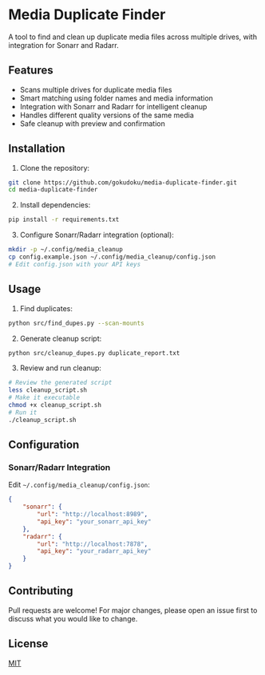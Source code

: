 # Media Duplicate Finder

A tool to find and clean up duplicate media files across multiple drives, with integration for Sonarr and Radarr.

## Features

- Scans multiple drives for duplicate media files
- Smart matching using folder names and media information
- Integration with Sonarr and Radarr for intelligent cleanup
- Handles different quality versions of the same media
- Safe cleanup with preview and confirmation

## Installation

1. Clone the repository:
```bash
git clone https://github.com/gokudoku/media-duplicate-finder.git
cd media-duplicate-finder
```

2. Install dependencies:
```bash
pip install -r requirements.txt
```

3. Configure Sonarr/Radarr integration (optional):
```bash
mkdir -p ~/.config/media_cleanup
cp config.example.json ~/.config/media_cleanup/config.json
# Edit config.json with your API keys
```

## Usage

1. Find duplicates:
```bash
python src/find_dupes.py --scan-mounts
```

2. Generate cleanup script:
```bash
python src/cleanup_dupes.py duplicate_report.txt
```

3. Review and run cleanup:
```bash
# Review the generated script
less cleanup_script.sh
# Make it executable
chmod +x cleanup_script.sh
# Run it
./cleanup_script.sh
```

## Configuration

### Sonarr/Radarr Integration

Edit `~/.config/media_cleanup/config.json`:
```json
{
    "sonarr": {
        "url": "http://localhost:8989",
        "api_key": "your_sonarr_api_key"
    },
    "radarr": {
        "url": "http://localhost:7878",
        "api_key": "your_radarr_api_key"
    }
}
```

## Contributing

Pull requests are welcome! For major changes, please open an issue first to discuss what you would like to change.

## License

[MIT](https://choosealicense.com/licenses/mit/) 